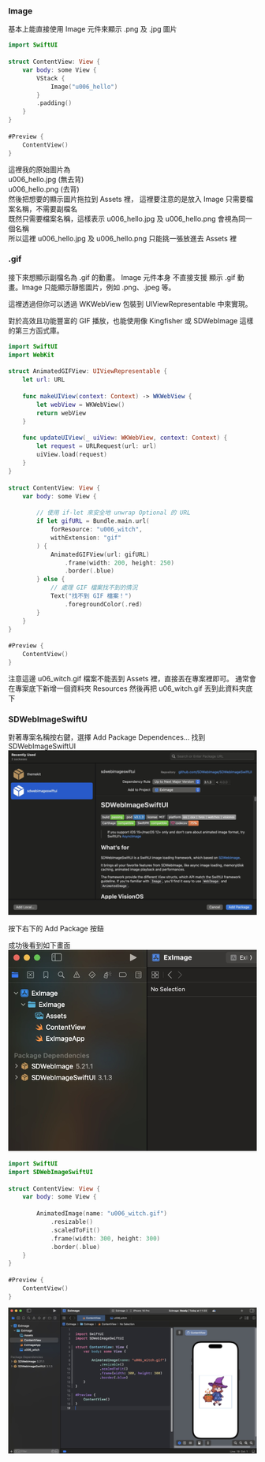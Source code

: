 ### Image

基本上能直接使用 Image 元件來顯示 .png 及 .jpg 圖片

```swift
import SwiftUI

struct ContentView: View {
    var body: some View {
        VStack {
            Image("u006_hello")
        }
        .padding()
    }
}

#Preview {
    ContentView()
}
```

這裡我的原始圖片為  
u006_hello.jpg (無去背)  
u006_hello.png (去背)  
然後把想要的顯示圖片拖拉到 Assets 裡，
這裡要注意的是放入 Image 只需要檔案名稱，不需要副檔名  
既然只需要檔案名稱，這樣表示 u006_hello.jpg 及 u006_hello.png 會視為同一個名稱  
所以這裡 u006_hello.jpg 及 u006_hello.png 只能挑一張放進去 Assets 裡

### .gif

接下來想顯示副檔名為 .gif 的動畫。
Image 元件本身 不直接支援 顯示 .gif 動畫。Image 只能顯示靜態圖片，例如 .png、.jpeg 等。

這裡透過但你可以透過 WKWebView 包裝到 UIViewRepresentable 中來實現。

對於高效且功能豐富的 GIF 播放，也能使用像 Kingfisher 或 SDWebImage 這樣的第三方函式庫。

```swift
import SwiftUI
import WebKit

struct AnimatedGIFView: UIViewRepresentable {
    let url: URL

    func makeUIView(context: Context) -> WKWebView {
        let webView = WKWebView()
        return webView
    }

    func updateUIView(_ uiView: WKWebView, context: Context) {
        let request = URLRequest(url: url)
        uiView.load(request)
    }
}

struct ContentView: View {
    var body: some View {
        
        // 使用 if-let 來安全地 unwrap Optional 的 URL
        if let gifURL = Bundle.main.url(
            forResource: "u006_witch",
            withExtension: "gif"
        ) {
            AnimatedGIFView(url: gifURL)
                .frame(width: 200, height: 250)
                .border(.blue)
        } else {
            // 處理 GIF 檔案找不到的情況
            Text("找不到 GIF 檔案！")
                .foregroundColor(.red)
        }
    }
}

#Preview {
    ContentView()
}
```
注意這邊 u06_witch.gif 檔案不能丟到 Assets 裡，直接丟在專案裡即可。
通常會在專案底下新增一個資料夾 Resources
然後再把 u06_witch.gif 丟到此資料夾底下  

### SDWebImageSwiftU

對著專案名稱按右鍵，選擇 Add Package Dependences...
找到 SDWebImageSwiftUI
![ss 2025-06-12 11-11-24](https://raw.githubusercontent.com/naminemo/pic/main/dev/ss%202025-06-12%2011-11-24.jpg)

按下右下的  Add Package 按鈕

成功後看到如下畫面
![ss 2025-06-12 11-16-06](https://raw.githubusercontent.com/naminemo/pic/main/dev/ss%202025-06-12%2011-16-06.jpg)

```swift
import SwiftUI
import SDWebImageSwiftUI

struct ContentView: View {
    var body: some View {
        
        AnimatedImage(name: "u006_witch.gif")
            .resizable()
            .scaledToFit()
            .frame(width: 300, height: 300)
            .border(.blue)
    }
}

#Preview {
    ContentView()
}
```

![ss 2025-06-12 11-23-47](https://raw.githubusercontent.com/naminemo/pic/main/dev/ss%202025-06-12%2011-23-47.jpg)
